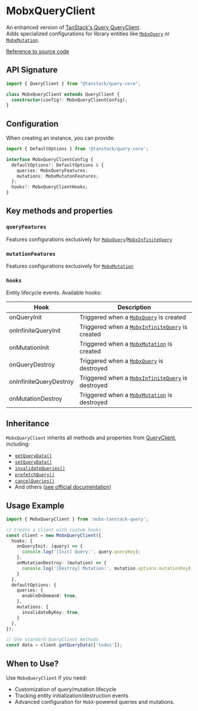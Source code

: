 # MobxQueryClient


An enhanced version of [TanStack's Query QueryClient](https://tanstack.com/query/v5/docs/reference/QueryClient).  
Adds specialized configurations for library entities like [`MobxQuery`](/api/MobxQuery) or [`MobxMutation`](/api/MobxMutation).  

[Reference to source code](/src/mobx-query-client.ts)  

## API Signature  
```ts
import { QueryClient } from "@tanstack/query-core";

class MobxQueryClient extends QueryClient {
  constructor(config?: MobxQueryClientConfig);
}
```

## Configuration   
When creating an instance, you can provide:
```ts
import { DefaultOptions } from '@tanstack/query-core';

interface MobxQueryClientConfig {
  defaultOptions?: DefaultOptions & {
    queries: MobxQueryFeatures;
    mutations: MobxMutatonFeatures;
  };
  hooks?: MobxQueryClientHooks;
}
```

## Key methods and properties   

### `queryFeatures`  
Features configurations exclusively for [`MobxQuery`](/api/MobxQuery)/[`MobxInfiniteQuery`](/api/MobxInfiniteQuery)  

### `mutationFeatures`  
Features configurations exclusively for [`MobxMutation`](/api/MobxMutation)  

### `hooks`  
Entity lifecycle events. Available hooks:   

| Hook | Description |
|---|---|
| onQueryInit  | Triggered when a [`MobxQuery`](/api/MobxQuery) is created  |
| onInfiniteQueryInit | Triggered when a [`MobxInfiniteQuery`](/api/MobxInfiniteQuery) is created |
| onMutationInit  | Triggered when a [`MobxMutation`](/api/MobxMutation) is created |
| onQueryDestroy  | Triggered when a [`MobxQuery`](/api/MobxQuery) is destroyed |
| onInfiniteQueryDestroy  | Triggered when a [`MobxInfiniteQuery`](/api/MobxInfiniteQuery) is destroyed |
| onMutationDestroy  | Triggered when a [`MobxMutation`](/api/MobxMutation) is destroyed |

## Inheritance  
`MobxQueryClient` inherits all methods and properties from [QueryClient](https://tanstack.com/query/v5/docs/reference/QueryClient), including:  
- [`getQueryData()`](https://tanstack.com/query/v5/docs/reference/QueryClient#queryclientgetquerydata)  
- [`setQueryData()`](https://tanstack.com/query/v5/docs/reference/QueryClient#queryclientsetquerydata)
- [`invalidateQueries()`](https://tanstack.com/query/v5/docs/reference/QueryClient#queryclientinvalidatequeries)
- [`prefetchQuery()`](https://tanstack.com/query/v5/docs/reference/QueryClient#queryclientprefetchquery)
- [`cancelQueries()`](https://tanstack.com/query/v5/docs/reference/QueryClient#queryclientcancelqueries)
- And others ([see official documentation](https://tanstack.com/query/v5/docs/reference/QueryClient))  

## Usage Example

```ts
import { MobxQueryClient } from 'mobx-tanstack-query';

// Create a client with custom hooks
const client = new MobxQueryClient({
  hooks: {
    onQueryInit: (query) => {
      console.log('[Init] Query:', query.queryKey);
    },
    onMutationDestroy: (mutation) => {
      console.log('[Destroy] Mutation:', mutation.options.mutationKey);
    }
  },
  defaultOptions: {
    queries: {
      enableOnDemand: true,
    },
    mutations: {
      invalidateByKey: true,
    }
  },
});

// Use standard QueryClient methods
const data = client.getQueryData(['todos']);
```

## When to Use?
Use `MobxQueryClient` if you need:  
- Customization of query/mutation lifecycle
- Tracking entity initialization/destruction events
- Advanced configuration for `MobX`-powered queries and mutations.